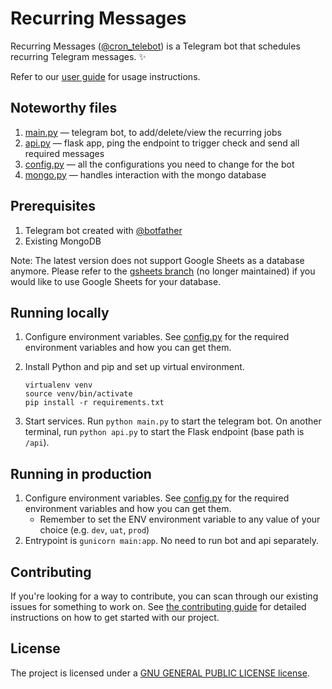 # Recurring Messages

Recurring Messages ([@cron_telebot](https://t.me/cron_telebot)) is a Telegram bot that schedules recurring Telegram messages. :sparkles:

Refer to our [user guide](https://github.com/hsdevelops/cron-telebot/wiki/User-Guide) for usage instructions.

## Noteworthy files
1. [main.py](./main.py) — telegram bot, to add/delete/view the recurring jobs
2. [api.py](./api.py) — flask app, ping the endpoint to trigger check and send all required messages
3. [config.py](./config.py) — all the configurations you need to change for the bot
4. [mongo.py](./database/mongo.py) — handles interaction with the mongo database

## Prerequisites
1. Telegram bot created with [@botfather](https://telegram.me/botfather)
2. Existing MongoDB

Note: The latest version does not support Google Sheets as a database anymore. Please refer to the [gsheets branch](https://github.com/hsdevelops/cron-telebot/tree/gsheets) (no longer maintained) if you would like to use Google Sheets for your database.

## Running locally

1. Configure environment variables. See [config.py](./config.py) for the required environment variables and how you can get them.

2. Install Python and pip and set up virtual environment. 
   ```
   virtualenv venv
   source venv/bin/activate
   pip install -r requirements.txt
   ```

3. Start services. Run `python main.py` to start the telegram bot. On another terminal, run `python api.py` to start the Flask endpoint (base path is `/api`).

## Running in production
1. Configure environment variables. See [config.py](./config.py) for the required environment variables and how you can get them.
   * Remember to set the ENV environment variable to any value of your choice (e.g. `dev`, `uat`, `prod`)
2. Entrypoint is `gunicorn main:app`. No need to run bot and api separately.

## Contributing

If you're looking for a way to contribute, you can scan through our existing issues for something to work on. See [the contributing guide](./CONTRIBUTING.md) for detailed instructions on how to get started with our project.

## License

The project is licensed under a [GNU GENERAL PUBLIC LICENSE license](./LICENSE).
